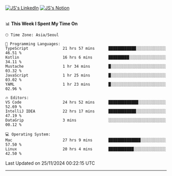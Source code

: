 
[![JS's LinkedIn](https://img.shields.io/badge/LinkedIn-blue?style=for-the-badge&logo=linkedin)](https://www.linkedin.com/in/jaeseung-lee-5a2a32139/) 
[![JS's Notion](https://img.shields.io/badge/Notion-black?style=for-the-badge&logo=notion)](https://bit.ly/ljswiki1) <br><br>
<!-- ![JS's GitHub stats](https://github-readme-stats-lemon-five.vercel.app/api?username=tkxkd0159&hide=contribs,prs,stars,issues&show_icons=true&theme=react&include_all_commits=true)   -->
<!-- ![Top Langs](https://github-readme-stats-lemon-five.vercel.app/api/top-langs/?username=tkxkd0159&layout=compact&hide=jupyter%20notebook,scss,html,css&langs_count=10)  -->


<!--START_SECTION:waka-->
📊 **This Week I Spent My Time On** 

```text
🕑︎ Time Zone: Asia/Seoul

💬 Programming Languages: 
TypeScript               21 hrs 57 mins      ████████████░░░░░░░░░░░░░   46.51 % 
Kotlin                   16 hrs 6 mins       █████████░░░░░░░░░░░░░░░░   34.11 % 
Mustache                 1 hr 34 mins        █░░░░░░░░░░░░░░░░░░░░░░░░   03.32 % 
JavaScript               1 hr 25 mins        █░░░░░░░░░░░░░░░░░░░░░░░░   03.02 % 
YAML                     1 hr 23 mins        █░░░░░░░░░░░░░░░░░░░░░░░░   02.96 % 

🔥 Editors: 
VS Code                  24 hrs 52 mins      █████████████░░░░░░░░░░░░   52.69 % 
IntelliJ IDEA            22 hrs 17 mins      ████████████░░░░░░░░░░░░░   47.19 % 
DataGrip                 3 mins              ░░░░░░░░░░░░░░░░░░░░░░░░░   00.12 % 

💻 Operating System: 
Mac                      27 hrs 9 mins       ██████████████░░░░░░░░░░░   57.50 % 
Linux                    20 hrs 4 mins       ███████████░░░░░░░░░░░░░░   42.50 % 
```


 Last Updated on 25/11/2024 00:22:15 UTC
<!--END_SECTION:waka-->

---
<!---
<a href="https://github.com/tkxkd0159/books">
  <img align="center" src="https://github-readme-stats-lemon-five.vercel.app/api/pin/?username=tkxkd0159&repo=books&theme=react" />
</a>
-->

<!---
- 🔭 I’m currently working on ...
- 🌱 I’m currently learning blockchain and distributed network
- 👯 I’m looking to collaborate on ...
- 🤔 I’m looking for help with ...
- 💬 Ask me about ...
- 📫 How to reach me: ...
- 😄 Pronouns: ...
- ⚡ Fun fact: ...
-->

